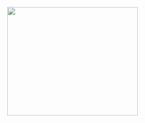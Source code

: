 <p align="center">
  <img width="300" height="250" src="https://tenor.com/en-CA/view/kirby-gif-27306089">
</p>
